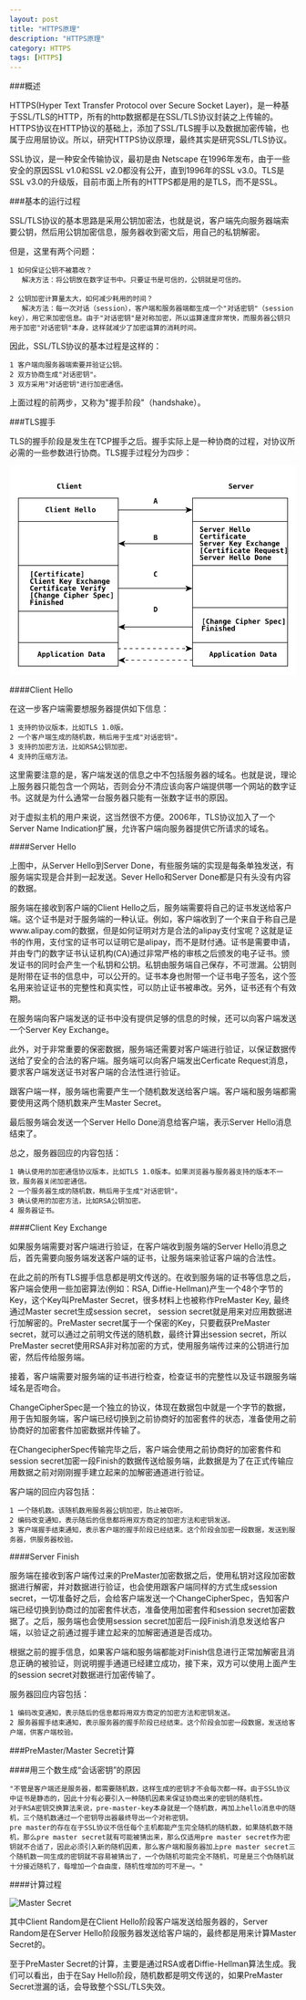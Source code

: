 ```yaml
---
layout: post
title: "HTTPS原理"
description: "HTTPS原理"
category: HTTPS
tags: [HTTPS]
---
```


###概述

HTTPS(Hyper Text Transfer Protocol over Secure Socket Layer)，是一种基于SSL/TLS的HTTP，所有的http数据都是在SSL/TLS协议封装之上传输的。HTTPS协议在HTTP协议的基础上，添加了SSL/TLS握手以及数据加密传输，也属于应用层协议。所以，研究HTTPS协议原理，最终其实是研究SSL/TLS协议。

SSL协议，是一种安全传输协议，最初是由 Netscape 在1996年发布，由于一些安全的原因SSL v1.0和SSL v2.0都没有公开，直到1996年的SSL v3.0。TLS是SSL v3.0的升级版，目前市面上所有的HTTPS都是用的是TLS，而不是SSL。

###基本的运行过程

SSL/TLS协议的基本思路是采用公钥加密法，也就是说，客户端先向服务器端索要公钥，然后用公钥加密信息，服务器收到密文后，用自己的私钥解密。

但是，这里有两个问题：

	1 如何保证公钥不被篡改？
	   解决方法：将公钥放在数字证书中。只要证书是可信的，公钥就是可信的。

	2 公钥加密计算量太大，如何减少耗用的时间？
	   解决方法：每一次对话（session），客户端和服务器端都生成一个"对话密钥"（session key），用它来加密信息。由于"对话密钥"是对称加密，所以运算速度非常快，而服务器公钥只用于加密"对话密钥"本身，这样就减少了加密运算的消耗时间。

因此，SSL/TLS协议的基本过程是这样的：

	1 客户端向服务器端索要并验证公钥。
	2 双方协商生成"对话密钥"。
	3 双方采用"对话密钥"进行加密通信。

上面过程的前两步，又称为"握手阶段"（handshake）。

###TLS握手

TLS的握手阶段是发生在TCP握手之后。握手实际上是一种协商的过程，对协议所必需的一些参数进行协商。TLS握手过程分为四步：

![TLS握手过程](/images/TLS.svg)

####Client Hello

在这一步客户端需要想服务器提供如下信息：

	1 支持的协议版本，比如TLS 1.0版。
	2 一个客户端生成的随机数，稍后用于生成"对话密钥"。
	3 支持的加密方法，比如RSA公钥加密。
	4 支持的压缩方法。

这里需要注意的是，客户端发送的信息之中不包括服务器的域名。也就是说，理论上服务器只能包含一个网站，否则会分不清应该向客户端提供哪一个网站的数字证书。这就是为什么通常一台服务器只能有一张数字证书的原因。

对于虚拟主机的用户来说，这当然很不方便。2006年，TLS协议加入了一个Server Name Indication扩展，允许客户端向服务器提供它所请求的域名。

####Server Hello

上图中，从Server Hello到Server Done，有些服务端的实现是每条单独发送，有服务端实现是合并到一起发送。Sever Hello和Server Done都是只有头没有内容的数据。

服务端在接收到客户端的Client Hello之后，服务端需要将自己的证书发送给客户端。这个证书是对于服务端的一种认证。例如，客户端收到了一个来自于称自己是www.alipay.com的数据，但是如何证明对方是合法的alipay支付宝呢？这就是证书的作用，支付宝的证书可以证明它是alipay，而不是财付通。证书是需要申请，并由专门的数字证书认证机构(CA)通过非常严格的审核之后颁发的电子证书。颁发证书的同时会产生一个私钥和公钥。私钥由服务端自己保存，不可泄漏。公钥则是附带在证书的信息中，可以公开的。证书本身也附带一个证书电子签名，这个签名用来验证证书的完整性和真实性，可以防止证书被串改。另外，证书还有个有效期。

在服务端向客户端发送的证书中没有提供足够的信息的时候，还可以向客户端发送一个Server Key Exchange。

此外，对于非常重要的保密数据，服务端还需要对客户端进行验证，以保证数据传送给了安全的合法的客户端。服务端可以向客户端发出Cerficate Request消息，要求客户端发送证书对客户端的合法性进行验证。

跟客户端一样，服务端也需要产生一个随机数发送给客户端。客户端和服务端都需要使用这两个随机数来产生Master Secret。

最后服务端会发送一个Server Hello Done消息给客户端，表示Server Hello消息结束了。

总之，服务器回应的内容包括：

	1 确认使用的加密通信协议版本，比如TLS 1.0版本。如果浏览器与服务器支持的版本不一致，服务器关闭加密通信。
	2 一个服务器生成的随机数，稍后用于生成"对话密钥"。
	3 确认使用的加密方法，比如RSA公钥加密。
	4 服务器证书。

####Client Key Exchange

如果服务端需要对客户端进行验证，在客户端收到服务端的Server Hello消息之后，首先需要向服务端发送客户端的证书，让服务端来验证客户端的合法性。

在此之前的所有TLS握手信息都是明文传送的。在收到服务端的证书等信息之后，客户端会使用一些加密算法(例如：RSA, Diffie-Hellman)产生一个48个字节的Key，这个Key叫PreMaster Secret，很多材料上也被称作PreMaster Key, 最终通过Master secret生成session secret， session secret就是用来对应用数据进行加解密的。PreMaster secret属于一个保密的Key，只要截获PreMaster secret，就可以通过之前明文传送的随机数，最终计算出session secret，所以PreMaster secret使用RSA非对称加密的方式，使用服务端传过来的公钥进行加密，然后传给服务端。

接着，客户端需要对服务端的证书进行检查，检查证书的完整性以及证书跟服务端域名是否吻合。

ChangeCipherSpec是一个独立的协议，体现在数据包中就是一个字节的数据，用于告知服务端，客户端已经切换到之前协商好的加密套件的状态，准备使用之前协商好的加密套件加密数据并传输了。

在ChangecipherSpec传输完毕之后，客户端会使用之前协商好的加密套件和session secret加密一段Finish的数据传送给服务端，此数据是为了在正式传输应用数据之前对刚刚握手建立起来的加解密通道进行验证。

客户端的回应内容包括：

	1 一个随机数。该随机数用服务器公钥加密，防止被窃听。
	2 编码改变通知，表示随后的信息都将用双方商定的加密方法和密钥发送。
	3 客户端握手结束通知，表示客户端的握手阶段已经结束。这个阶段会加密一段数据，发送到服务器，供服务器校验。

####Server Finish

服务端在接收到客户端传过来的PreMaster加密数据之后，使用私钥对这段加密数据进行解密，并对数据进行验证，也会使用跟客户端同样的方式生成session secret，一切准备好之后，会给客户端发送一个ChangeCipherSpec，告知客户端已经切换到协商过的加密套件状态，准备使用加密套件和session secret加密数据了。之后，服务端也会使用session secret加密后一段Finish消息发送给客户端，以验证之前通过握手建立起来的加解密通道是否成功。

根据之前的握手信息，如果客户端和服务端都能对Finish信息进行正常加解密且消息正确的被验证，则说明握手通道已经建立成功，接下来，双方可以使用上面产生的session secret对数据进行加密传输了。

服务器回应内容包括：

	1 编码改变通知，表示随后的信息都将用双方商定的加密方法和密钥发送。
	2 服务器握手结束通知，表示服务器的握手阶段已经结束。这个阶段会加密一段数据，发送给客户端，供客户端校验。

###PreMaster/Master Secret计算

####用三个数生成“会话密钥”的原因

	"不管是客户端还是服务器，都需要随机数，这样生成的密钥才不会每次都一样。由于SSL协议中证书是静态的，因此十分有必要引入一种随机因素来保证协商出来的密钥的随机性。
	对于RSA密钥交换算法来说，pre-master-key本身就是一个随机数，再加上hello消息中的随机，三个随机数通过一个密钥导出器最终导出一个对称密钥。
	pre master的存在在于SSL协议不信任每个主机都能产生完全随机的随机数，如果随机数不随机，那么pre master secret就有可能被猜出来，那么仅适用pre master secret作为密钥就不合适了，因此必须引入新的随机因素，那么客户端和服务器加上pre master secret三个随机数一同生成的密钥就不容易被猜出了，一个伪随机可能完全不随机，可是是三个伪随机就十分接近随机了，每增加一个自由度，随机性增加的可不是一。"

####计算过程

![Master Secret](master-secret.svg)

其中Client Random是在Client Hello阶段客户端发送给服务器的，Server Random是在Server Hello阶段服务器发送给客户端的，最终都是用来计算Master Secret的。

至于PreMaster Secret的计算，主要是通过RSA或者Diffie-Hellman算法生成。我们可以看出，由于在Say Hello阶段，随机数都是明文传送的，如果PreMaster Secret泄漏的话，会导致整个SSL/TLS失效。
